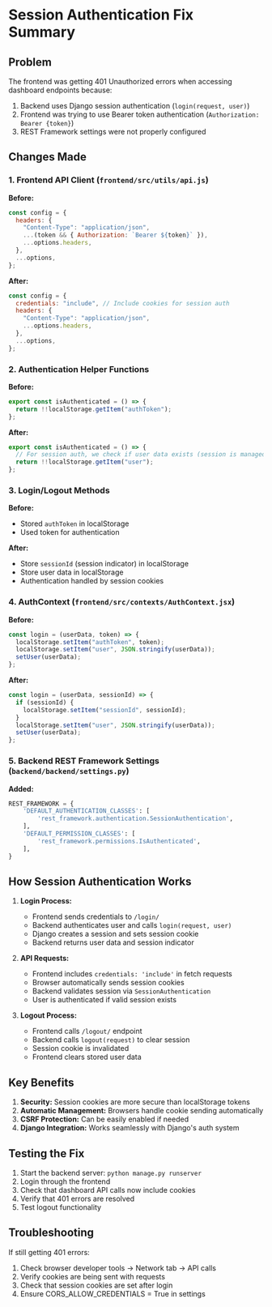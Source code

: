 # Session Authentication Fix Summary

## Problem

The frontend was getting 401 Unauthorized errors when accessing dashboard endpoints because:

1. Backend uses Django session authentication (`login(request, user)`)
2. Frontend was trying to use Bearer token authentication (`Authorization: Bearer {token}`)
3. REST Framework settings were not properly configured

## Changes Made

### 1. Frontend API Client (`frontend/src/utils/api.js`)

**Before:**

```javascript
const config = {
  headers: {
    "Content-Type": "application/json",
    ...(token && { Authorization: `Bearer ${token}` }),
    ...options.headers,
  },
  ...options,
};
```

**After:**

```javascript
const config = {
  credentials: "include", // Include cookies for session auth
  headers: {
    "Content-Type": "application/json",
    ...options.headers,
  },
  ...options,
};
```

### 2. Authentication Helper Functions

**Before:**

```javascript
export const isAuthenticated = () => {
  return !!localStorage.getItem("authToken");
};
```

**After:**

```javascript
export const isAuthenticated = () => {
  // For session auth, we check if user data exists (session is managed by cookies)
  return !!localStorage.getItem("user");
};
```

### 3. Login/Logout Methods

**Before:**

- Stored `authToken` in localStorage
- Used token for authentication

**After:**

- Store `sessionId` (session indicator) in localStorage
- Store user data in localStorage
- Authentication handled by session cookies

### 4. AuthContext (`frontend/src/contexts/AuthContext.jsx`)

**Before:**

```javascript
const login = (userData, token) => {
  localStorage.setItem("authToken", token);
  localStorage.setItem("user", JSON.stringify(userData));
  setUser(userData);
};
```

**After:**

```javascript
const login = (userData, sessionId) => {
  if (sessionId) {
    localStorage.setItem("sessionId", sessionId);
  }
  localStorage.setItem("user", JSON.stringify(userData));
  setUser(userData);
};
```

### 5. Backend REST Framework Settings (`backend/backend/settings.py`)

**Added:**

```python
REST_FRAMEWORK = {
    'DEFAULT_AUTHENTICATION_CLASSES': [
        'rest_framework.authentication.SessionAuthentication',
    ],
    'DEFAULT_PERMISSION_CLASSES': [
        'rest_framework.permissions.IsAuthenticated',
    ],
}
```

## How Session Authentication Works

1. **Login Process:**

   - Frontend sends credentials to `/login/`
   - Backend authenticates user and calls `login(request, user)`
   - Django creates a session and sets session cookie
   - Backend returns user data and session indicator

2. **API Requests:**

   - Frontend includes `credentials: 'include'` in fetch requests
   - Browser automatically sends session cookies
   - Backend validates session via `SessionAuthentication`
   - User is authenticated if valid session exists

3. **Logout Process:**
   - Frontend calls `/logout/` endpoint
   - Backend calls `logout(request)` to clear session
   - Session cookie is invalidated
   - Frontend clears stored user data

## Key Benefits

1. **Security:** Session cookies are more secure than localStorage tokens
2. **Automatic Management:** Browsers handle cookie sending automatically
3. **CSRF Protection:** Can be easily enabled if needed
4. **Django Integration:** Works seamlessly with Django's auth system

## Testing the Fix

1. Start the backend server: `python manage.py runserver`
2. Login through the frontend
3. Check that dashboard API calls now include cookies
4. Verify that 401 errors are resolved
5. Test logout functionality

## Troubleshooting

If still getting 401 errors:

1. Check browser developer tools → Network tab → API calls
2. Verify cookies are being sent with requests
3. Check that session cookies are set after login
4. Ensure CORS_ALLOW_CREDENTIALS = True in settings
